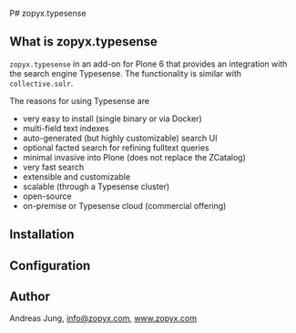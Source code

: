 P# zopyx.typesense

## What is zopyx.typesense

`zopyx.typesense` in an add-on for Plone 6 that provides an integration with the
search engine Typesense. The functionality is similar with `collective.solr`.

The reasons for using Typesense are

- very easy to install (single binary or via Docker)
- multi-field text indexes
- auto-generated (but highly customizable) search UI
- optional facted search for refining fulltext queries
- minimal invasive into Plone (does not replace the ZCatalog)
- very fast search
- extensible and customizable
- scalable (through a Typesense cluster)
- open-source
- on-premise or Typesense cloud (commercial offering)


## Installation

## Configuration

## Author

Andreas Jung, info@zopyx.com, www.zopyx.com
